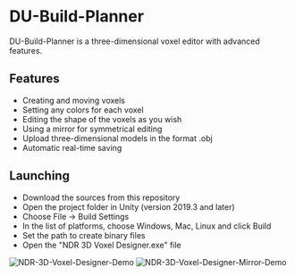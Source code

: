 # DU-Build-Planner

DU-Build-Planner is a three-dimensional voxel editor with advanced features.

Features
-------------

- Creating and moving voxels
- Setting any colors for each voxel
- Editing the shape of the voxels as you wish
- Using a mirror for symmetrical editing
- Upload three-dimensional models in the format .obj
- Automatic real-time saving

Launching
-------------
- Download the sources from this repository
- Open the project folder in Unity (version 2019.3 and later)
- Choose File -> Build Settings
- In the list of platforms, choose Windows, Mac, Linux and click Build
- Set the path to create binary files
- Open the "NDR 3D Voxel Designer.exe" file

![NDR-3D-Voxel-Designer-Demo](https://user-images.githubusercontent.com/50108069/186388680-e4fe8b0b-0163-4473-b805-9a5ea4184d9b.gif)
![NDR-3D-Voxel-Designer-Mirror-Demo](https://user-images.githubusercontent.com/50108069/186388695-153bc9de-bef9-4833-aad8-7c0ffd08a7dc.gif)
